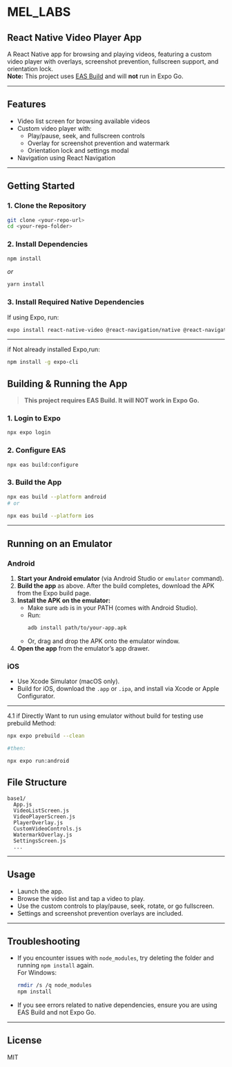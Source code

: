 # MEL_LABS  
## React Native Video Player App

A React Native app for browsing and playing videos, featuring a custom video player with overlays, screenshot prevention, fullscreen support, and orientation lock.  
**Note:** This project uses [EAS Build](https://docs.expo.dev/build/introduction/) and will **not** run in Expo Go.

---

## Features

- Video list screen for browsing available videos
- Custom video player with:
  - Play/pause, seek, and fullscreen controls
  - Overlay for screenshot prevention and watermark
  - Orientation lock and settings modal
- Navigation using React Navigation

---

## Getting Started

### 1. Clone the Repository

```sh
git clone <your-repo-url>
cd <your-repo-folder>
```

### 2. Install Dependencies

```sh
npm install
```
_or_
```sh
yarn install
```

### 3. Install Required Native Dependencies


If using Expo, run:
```sh
expo install react-native-video @react-navigation/native @react-navigation/native-stack expo-screen-orientation expo-screen-capture
```

---
if Not already installed Expo,run:
```sh
npm install -g expo-cli
```

## Building & Running the App

> **This project requires EAS Build. It will NOT work in Expo Go.**

### 1. Login to Expo

```sh
npx expo login
```

### 2. Configure EAS

```sh
npx eas build:configure
```

### 3. Build the App

```sh
npx eas build --platform android
# or

npx eas build --platform ios
```

---

## Running on an Emulator

### Android

1. **Start your Android emulator** (via Android Studio or `emulator` command).
2. **Build the app** as above. After the build completes, download the APK from the Expo build page.
3. **Install the APK on the emulator:**
   - Make sure `adb` is in your PATH (comes with Android Studio).
   - Run:
     ```sh
     adb install path/to/your-app.apk
     ```
   - Or, drag and drop the APK onto the emulator window.
4. **Open the app** from the emulator’s app drawer.

### iOS

- Use Xcode Simulator (macOS only).
- Build for iOS, download the `.app` or `.ipa`, and install via Xcode or Apple Configurator.

---
4.1 if Directly Want to run using emulator without build for testing use prebuild Method:
``` sh
npx expo prebuild --clean

#then:

npx expo run:android
```

## File Structure

```
base1/
  App.js
  VideoListScreen.js
  VideoPlayerScreen.js
  PlayerOverlay.js
  CustomVideoControls.js
  WatermarkOverlay.js
  SettingsScreen.js
  ...
```

---

## Usage

- Launch the app.
- Browse the video list and tap a video to play.
- Use the custom controls to play/pause, seek, rotate, or go fullscreen.
- Settings and screenshot prevention overlays are included.

---

## Troubleshooting

- If you encounter issues with `node_modules`, try deleting the folder and running `npm install` again.  
  For Windows:
  ```sh
  rmdir /s /q node_modules
  npm install
  ```
- If you see errors related to native dependencies, ensure you are using EAS Build and not Expo Go.

---

## License

MIT
